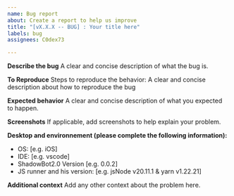 ```yaml
---
name: Bug report
about: Create a report to help us improve
title: "[vX.X.X -- BUG] : Your title here"
labels: bug
assignees: C0dex73

---
```


**Describe the bug**
A clear and concise description of what the bug is.

**To Reproduce**
Steps to reproduce the behavior:
A clear and concise description about how to reproduce the bug

**Expected behavior**
A clear and concise description of what you expected to happen.

**Screenshots**
If applicable, add screenshots to help explain your problem.

**Desktop and environnement (please complete the following information):**
 - OS: [e.g. iOS]
 - IDE: [e.g. vscode]
 - ShadowBot2.0 Version [e.g. 0.0.2]
 - JS runner and his version: [e.g. jsNode v20.11.1 & yarn v1.22.21]

**Additional context**
Add any other context about the problem here.
